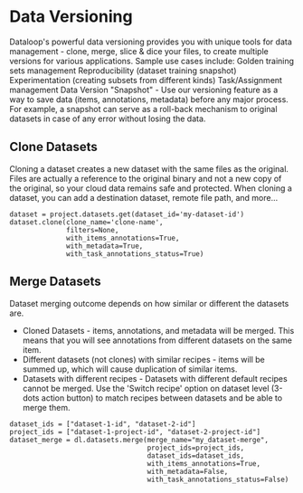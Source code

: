 # Data Versioning
Dataloop's powerful data versioning provides you with unique tools for data management - clone, merge, slice & dice your files, to create multiple versions for various applications. Sample use cases include:
Golden training sets management
Reproducibility (dataset training snapshot)
Experimentation (creating subsets from different kinds)
Task/Assignment management
Data Version "Snapshot" - Use our versioning feature as a way to save data (items, annotations, metadata) before any major process. For example, a snapshot can serve as a roll-back mechanism to original datasets in case of any error without losing the data.

## Clone Datasets
Cloning a dataset creates a new dataset with the same files as the original. Files are actually a reference to the original binary and not a new copy of the original, so your cloud data remains safe and protected. When cloning a dataset, you can add a destination dataset, remote file path, and more...
```
dataset = project.datasets.get(dataset_id='my-dataset-id')
dataset.clone(clone_name='clone-name',
              filters=None,
              with_items_annotations=True,
              with_metadata=True,
              with_task_annotations_status=True)
```
## Merge Datasets
Dataset merging outcome depends on how similar or different the datasets are.
* Cloned Datasets - items, annotations, and metadata will be merged. This means that you will see annotations from different datasets on the same item.
* Different datasets (not clones) with similar recipes - items will be summed up, which will cause duplication of similar items.
* Datasets with different recipes - Datasets with different default recipes cannot be merged. Use the 'Switch recipe' option on dataset level (3-dots action button) to match recipes between datasets and be able to merge them.
```
dataset_ids = ["dataset-1-id", "dataset-2-id"]
project_ids = ["dataset-1-project-id", "dataset-2-project-id"]
dataset_merge = dl.datasets.merge(merge_name="my_dataset-merge",
                                  project_ids=project_ids,
                                  dataset_ids=dataset_ids,
                                  with_items_annotations=True,
                                  with_metadata=False,
                                  with_task_annotations_status=False)
```
